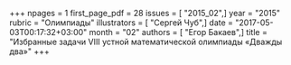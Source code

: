 +++
npages = 1
first_page_pdf = 28
issues = [ "2015_02",]
year = "2015"
rubric = "Олимпиады"
illustrators = [ "Сергей Чуб",]
date = "2017-05-03T00:17:32+03:00"
month = "02"
authors = [ "Егор Бакаев",]
title = "Избранные задачи VIII устной математической олимпиады «Дважды два»"
+++
